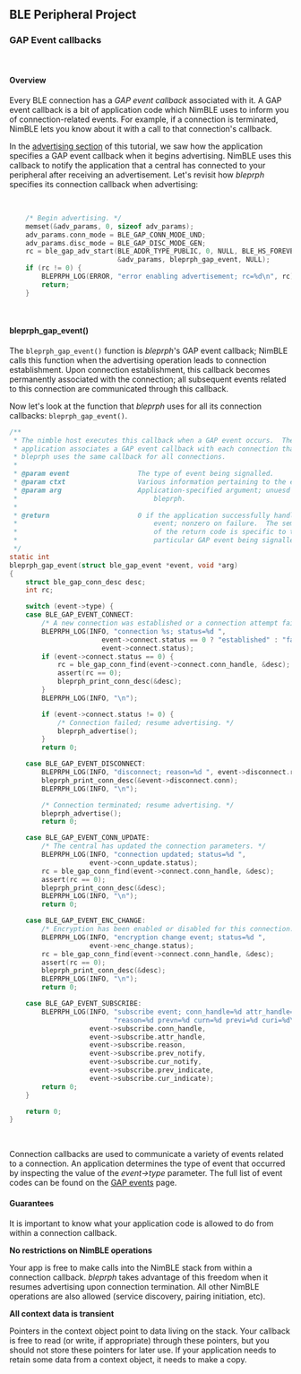 ## BLE Peripheral Project

### GAP Event callbacks

<br>

#### Overview


Every BLE connection has a *GAP event callback* associated with it.  A
GAP event callback is a bit of application code which NimBLE uses to inform
you of connection-related events.  For example, if a connection is terminated,
NimBLE lets you know about it with a call to that connection's callback.

In the [advertising section](bleprph-adv/) of this tutorial, we saw how the
application specifies a GAP event callback when it begins advertising.  NimBLE
uses this callback to notify the application that a central has connected to
your peripheral after receiving an advertisement.  Let's revisit how *bleprph* specifies its connection callback when advertising:

<br>

```c
    /* Begin advertising. */
    memset(&adv_params, 0, sizeof adv_params);
    adv_params.conn_mode = BLE_GAP_CONN_MODE_UND;
    adv_params.disc_mode = BLE_GAP_DISC_MODE_GEN;
    rc = ble_gap_adv_start(BLE_ADDR_TYPE_PUBLIC, 0, NULL, BLE_HS_FOREVER,
                           &adv_params, bleprph_gap_event, NULL);
    if (rc != 0) {
        BLEPRPH_LOG(ERROR, "error enabling advertisement; rc=%d\n", rc);
        return;
    }
```

<br>

#### bleprph_gap_event()


The `bleprph_gap_event()` function is *bleprph*'s GAP event callback; NimBLE
calls this function when the advertising operation leads to connection
establishment.  Upon connection establishment, this callback becomes
permanently associated with the connection; all subsequent events related to
this connection are communicated through this callback.

Now let's look at the function that *bleprph* uses for all its connection
callbacks: `bleprph_gap_event()`.


```c
/**
 * The nimble host executes this callback when a GAP event occurs.  The
 * application associates a GAP event callback with each connection that forms.
 * bleprph uses the same callback for all connections.
 *
 * @param event                 The type of event being signalled.
 * @param ctxt                  Various information pertaining to the event.
 * @param arg                   Application-specified argument; unuesd by
 *                                  bleprph.
 *
 * @return                      0 if the application successfully handled the
 *                                  event; nonzero on failure.  The semantics
 *                                  of the return code is specific to the
 *                                  particular GAP event being signalled.
 */
static int
bleprph_gap_event(struct ble_gap_event *event, void *arg)
{
    struct ble_gap_conn_desc desc;
    int rc;

    switch (event->type) {
    case BLE_GAP_EVENT_CONNECT:
        /* A new connection was established or a connection attempt failed. */
        BLEPRPH_LOG(INFO, "connection %s; status=%d ",
                       event->connect.status == 0 ? "established" : "failed",
                       event->connect.status);
        if (event->connect.status == 0) {
            rc = ble_gap_conn_find(event->connect.conn_handle, &desc);
            assert(rc == 0);
            bleprph_print_conn_desc(&desc);
        }
        BLEPRPH_LOG(INFO, "\n");

        if (event->connect.status != 0) {
            /* Connection failed; resume advertising. */
            bleprph_advertise();
        }
        return 0;

    case BLE_GAP_EVENT_DISCONNECT:
        BLEPRPH_LOG(INFO, "disconnect; reason=%d ", event->disconnect.reason);
        bleprph_print_conn_desc(&event->disconnect.conn);
        BLEPRPH_LOG(INFO, "\n");

        /* Connection terminated; resume advertising. */
        bleprph_advertise();
        return 0;

    case BLE_GAP_EVENT_CONN_UPDATE:
        /* The central has updated the connection parameters. */
        BLEPRPH_LOG(INFO, "connection updated; status=%d ",
                    event->conn_update.status);
        rc = ble_gap_conn_find(event->connect.conn_handle, &desc);
        assert(rc == 0);
        bleprph_print_conn_desc(&desc);
        BLEPRPH_LOG(INFO, "\n");
        return 0;

    case BLE_GAP_EVENT_ENC_CHANGE:
        /* Encryption has been enabled or disabled for this connection. */
        BLEPRPH_LOG(INFO, "encryption change event; status=%d ",
                    event->enc_change.status);
        rc = ble_gap_conn_find(event->connect.conn_handle, &desc);
        assert(rc == 0);
        bleprph_print_conn_desc(&desc);
        BLEPRPH_LOG(INFO, "\n");
        return 0;

    case BLE_GAP_EVENT_SUBSCRIBE:
        BLEPRPH_LOG(INFO, "subscribe event; conn_handle=%d attr_handle=%d "
                          "reason=%d prevn=%d curn=%d previ=%d curi=%d\n",
                    event->subscribe.conn_handle,
                    event->subscribe.attr_handle,
                    event->subscribe.reason,
                    event->subscribe.prev_notify,
                    event->subscribe.cur_notify,
                    event->subscribe.prev_indicate,
                    event->subscribe.cur_indicate);
        return 0;
    }

    return 0;
}
```

<br>

Connection callbacks are used to communicate a variety of events related to a
connection.  An application determines the type of event that occurred by
inspecting the value of the *event->type* parameter.  The full list of event
codes can be found on the [GAP events](../../../network/ble/ble_hs/ble_gap/definitions/ble_gap_defs/) page.

#### Guarantees

It is important to know what your application code is allowed to do from within
a connection callback.

**No restrictions on NimBLE operations**

Your app is free to make calls into the NimBLE stack from within a connection
callback.  *bleprph* takes advantage of this freedom when it resumes
advertising upon connection termination.  All other NimBLE operations are also
allowed (service discovery, pairing initiation, etc).

**All context data is transient**

Pointers in the context object point to data living on the stack.  Your
callback is free to read (or write, if appropriate) through these pointers, but
you should not store these pointers for later use.  If your application needs
to retain some data from a context object, it needs to make a copy.
